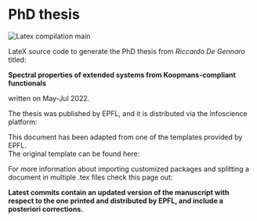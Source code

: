 # PhD thesis

![Latex compilation main](https://github.com/degennar/PhD_thesis/actions/workflows/latex-compilation.yml/badge.svg?branch=main)

LateX source code to generate the PhD thesis from *Riccardo De Gennaro* titled:

**Spectral properties of extended systems from Koopmans-compliant functionals**

written on May-Jul 2022.

The thesis was published by EPFL, and it is distributed via the Infoscience platform:
[](https://infoscience.epfl.ch/record/297324)

This document has been adapted from one of the templates provided by EPFL.<br />
The original template can be found here:<br />
[](https://github.com/glederrey/EPFL_thesis_template)

For more information about importing customized packages and splitting a document in multiple .tex files check this page out:<br />
[](https://www.overleaf.com/learn/latex/Management_in_a_large_project)

**Latest commits contain an updated version of the manuscript with respect to the one printed and distributed by EPFL, and include a posteriori corrections.**
